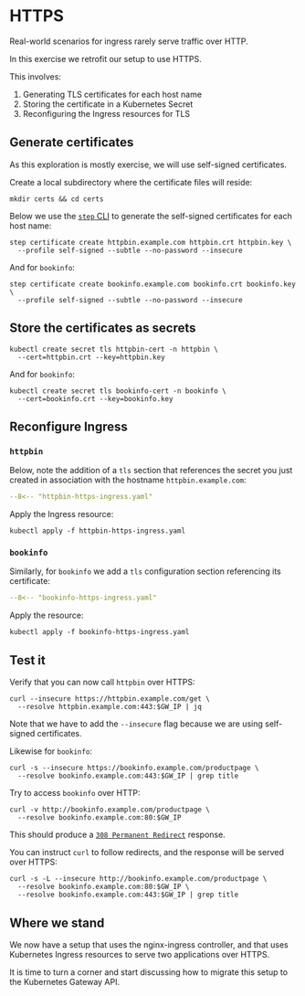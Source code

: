 # HTTPS

Real-world scenarios for ingress rarely serve traffic over HTTP.

In this exercise we retrofit our setup to use HTTPS.

This involves:

1. Generating TLS certificates for each host name
1. Storing the certificate in a Kubernetes Secret
1. Reconfiguring the Ingress resources for TLS

## Generate certificates

As this exploration is mostly exercise, we will use self-signed certificates.

Create a local subdirectory where the certificate files will reside:

```shell
mkdir certs && cd certs
```

Below we use the [`step` CLI](https://smallstep.com/docs/step-cli/) to generate the self-signed certificates for each host name:

```shell
step certificate create httpbin.example.com httpbin.crt httpbin.key \
  --profile self-signed --subtle --no-password --insecure
```

And for `bookinfo`:

```shell
step certificate create bookinfo.example.com bookinfo.crt bookinfo.key \
  --profile self-signed --subtle --no-password --insecure
```

## Store the certificates as secrets

```shell
kubectl create secret tls httpbin-cert -n httpbin \
  --cert=httpbin.crt --key=httpbin.key
```

And for `bookinfo`:

```shell
kubectl create secret tls bookinfo-cert -n bookinfo \
  --cert=bookinfo.crt --key=bookinfo.key
```

## Reconfigure Ingress

### `httpbin`

Below, note the addition of a `tls` section that references the secret you just created in association with the hostname `httpbin.example.com`:

```yaml linenums="1" title="httpbin-https-ingress.yaml" hl_lines="9-12"
--8<-- "httpbin-https-ingress.yaml"
```

Apply the Ingress resource:

```shell
kubectl apply -f httpbin-https-ingress.yaml
```

### `bookinfo`

Similarly, for `bookinfo` we add a `tls` configuration section referencing its certificate:

```yaml linenums="1" title="bookinfo-https-ingress.yaml" hl_lines="9-12"
--8<-- "bookinfo-https-ingress.yaml"
```

Apply the resource:

```shell
kubectl apply -f bookinfo-https-ingress.yaml
```

## Test it

Verify that you can now call `httpbin` over HTTPS:

```shell
curl --insecure https://httpbin.example.com/get \
  --resolve httpbin.example.com:443:$GW_IP | jq
```

Note that we have to add the `--insecure` flag because we are using self-signed certificates.

Likewise for `bookinfo`:

```shell
curl -s --insecure https://bookinfo.example.com/productpage \
  --resolve bookinfo.example.com:443:$GW_IP | grep title
```

Try to access `bookinfo` over HTTP:

```shell
curl -v http://bookinfo.example.com/productpage \
  --resolve bookinfo.example.com:80:$GW_IP
```

This should produce a [`308 Permanent Redirect`](https://developer.mozilla.org/en-US/docs/Web/HTTP/Reference/Status/308) response.

You can instruct `curl` to follow redirects, and the response will be served over HTTPS:

```shell
curl -s -L --insecure http://bookinfo.example.com/productpage \
  --resolve bookinfo.example.com:80:$GW_IP \
  --resolve bookinfo.example.com:443:$GW_IP | grep title
```

## Where we stand

We now have a setup that uses the nginx-ingress controller, and that uses Kubernetes Ingress resources to serve two applications over HTTPS.

It is time to turn a corner and start discussing how to migrate this setup to the Kubernetes Gateway API.